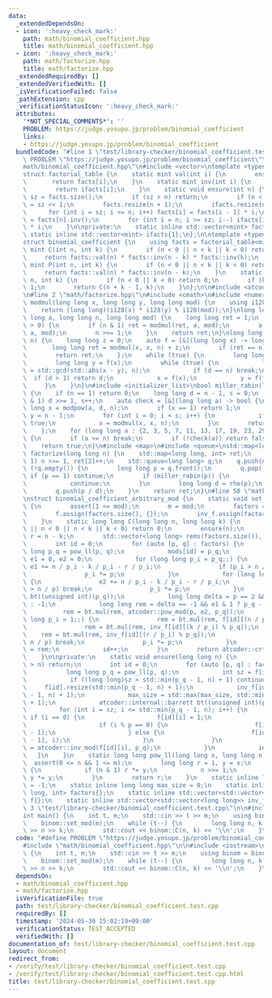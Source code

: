 ```yaml
---
data:
  _extendedDependsOn:
  - icon: ':heavy_check_mark:'
    path: math/binomial_coefficient.hpp
    title: math/binomial_coefficient.hpp
  - icon: ':heavy_check_mark:'
    path: math/factorize.hpp
    title: math/factorize.hpp
  _extendedRequiredBy: []
  _extendedVerifiedWith: []
  _isVerificationFailed: false
  _pathExtension: cpp
  _verificationStatusIcon: ':heavy_check_mark:'
  attributes:
    '*NOT_SPECIAL_COMMENTS*': ''
    PROBLEM: https://judge.yosupo.jp/problem/binomial_coefficient
    links:
    - https://judge.yosupo.jp/problem/binomial_coefficient
  bundledCode: "#line 1 \"test/library-checker/binomial_coefficient.test.cpp\"\n#define\
    \ PROBLEM \"https://judge.yosupo.jp/problem/binomial_coefficient\"\n#line 2 \"\
    math/binomial_coefficient.hpp\"\n#include <vector>\ntemplate <typename mint>\n\
    struct factorial_table {\n    static mint val(int i) {\n        ensure(i);\n \
    \       return facts[i];\n    }\n    static mint inv(int i) {\n        ensure(i);\n\
    \        return ifacts[i];\n    }\n    static void ensure(int n) {\n        int\
    \ sz = facts.size();\n        if (sz > n) return;\n        if (n < sz << 1) n\
    \ = sz << 1;\n        facts.resize(n + 1);\n        ifacts.resize(n + 1);\n  \
    \      for (int i = sz; i <= n; i++) facts[i] = facts[i - 1] * i;\n        ifacts[n]\
    \ = facts[n].inv();\n        for (int i = n; i >= sz; i--) ifacts[i - 1] = ifacts[i]\
    \ * i;\n    }\n\nprivate:\n    static inline std::vector<mint> facts{1};\n   \
    \ static inline std::vector<mint> ifacts{1};\n};\n\ntemplate <typename mint>\n\
    struct binomial_coefficient {\n    using facts = factorial_table<mint>;\n    static\
    \ mint C(int n, int k) {\n        if (n < 0 || n < k || k < 0) return 0;\n   \
    \     return facts::val(n) * facts::inv(n - k) * facts::inv(k);\n    }\n    static\
    \ mint P(int n, int k) {\n        if (n < 0 || n < k || k < 0) return 0;\n   \
    \     return facts::val(n) * facts::inv(n - k);\n    }\n    static mint H(int\
    \ n, int k) {\n        if (n < 0 || k < 0) return 0;\n        if (k == 0) return\
    \ 1;\n        return C(n + k - 1, k);\n    }\n};\n\n#include <atcoder/math.hpp>\n\
    \n#line 2 \"math/factorize.hpp\"\n#include <cmath>\n#include <numeric>\nlong long\
    \ modmul(long long x, long long y, long long mod) {\n    using i128 = __int128_t;\n\
    \    return (long long)(i128(x) * i128(y) % i128(mod));\n}\nlong long modpow(long\
    \ long a, long long n, long long mod) {\n    long long ret = 1;\n    while (n\
    \ > 0) {\n        if (n & 1) ret = modmul(ret, a, mod);\n        a = modmul(a,\
    \ a, mod);\n        n >>= 1;\n    }\n    return ret;\n}\nlong long rho(long long\
    \ n) {\n    long long z = 0;\n    auto f = [&](long long x) -> long long {\n \
    \       long long ret = modmul(x, x, n) + z;\n        if (ret == n) return 0;\n\
    \        return ret;\n    };\n    while (true) {\n        long long x = ++z;\n\
    \        long long y = f(x);\n        while (true) {\n            long long d\
    \ = std::gcd(std::abs(x - y), n);\n            if (d == n) break;\n          \
    \  if (d > 1) return d;\n            x = f(x);\n            y = f(f(y));\n   \
    \     }\n    }\n}\n#include <initializer_list>\nbool miller_rabin(long long n)\
    \ {\n    if (n == 1) return 0;\n    long long d = n - 1, s = 0;\n    while (~d\
    \ & 1) d >>= 1, s++;\n    auto check = [&](long long a) -> bool {\n        long\
    \ long x = modpow(a, d, n);\n        if (x == 1) return 1;\n        long long\
    \ y = n - 1;\n        for (int i = 0; i < s; i++) {\n            if (x == y) return\
    \ true;\n            x = modmul(x, x, n);\n        }\n        return false;\n\
    \    };\n    for (long long a : {2, 3, 5, 7, 11, 13, 17, 19, 23, 29, 31, 37})\
    \ {\n        if (a >= n) break;\n        if (!check(a)) return false;\n    }\n\
    \    return true;\n}\n#include <map>\n#include <queue>\nstd::map<long long, int>\
    \ factorize(long long n) {\n    std::map<long long, int> ret;\n    while (~n &\
    \ 1) n >>= 1, ret[2]++;\n    std::queue<long long> q;\n    q.push(n);\n    while\
    \ (!q.empty()) {\n        long long p = q.front();\n        q.pop();\n       \
    \ if (p == 1) continue;\n        if (miller_rabin(p)) {\n            ret[p]++;\n\
    \            continue;\n        }\n        long long d = rho(p);\n        q.push(d);\n\
    \        q.push(p / d);\n    }\n    return ret;\n}\n#line 50 \"math/binomial_coefficient.hpp\"\
    \nstruct binomial_coefficient_arbitrary_mod {\n    static void set_mod(int mod)\
    \ {\n        assert(1 <= mod);\n        m = mod;\n        factors = factorize(m);\n\
    \        f.assign(factors.size(), {});\n        inv_f.assign(factors.size(), {});\n\
    \    }\n    static long long C(long long n, long long k) {\n        if (m == 1\
    \ || n < 0 || n < k || k < 0) return 0;\n        ensure(n);\n        long long\
    \ r = n - k;\n        std::vector<long long> rems(factors.size()), mods(factors.size());\n\
    \        int id = 0;\n        for (auto [p, q] : factors) {\n            long\
    \ long p_q = pow_ll(p, q);\n            mods[id] = p_q;\n            long long\
    \ e1 = 0, e2 = 0;\n            for (long long p_i = p_q;;) {\n               \
    \ e1 += n / p_i - k / p_i - r / p_i;\n                if (p_i > n / p) break;\n\
    \                p_i *= p;\n            }\n            for (long long p_i = p;;)\
    \ {\n                e2 += n / p_i - k / p_i - r / p_i;\n                if (p_i\
    \ > n / p) break;\n                p_i *= p;\n            }\n            atcoder::internal::barrett\
    \ bt((unsigned int)(p_q));\n            long long delta = p == 2 && q >= 3 ? 1\
    \ : -1;\n            long long rem = delta == -1 && e1 & 1 ? p_q - 1 : 1;\n  \
    \          rem = bt.mul(rem, atcoder::pow_mod(p, e2, p_q));\n            for (long\
    \ long p_i = 1;;) {\n                rem = bt.mul(rem, f[id][(n / p_i) % p_q]);\n\
    \                rem = bt.mul(rem, inv_f[id][(k / p_i) % p_q]);\n            \
    \    rem = bt.mul(rem, inv_f[id][(r / p_i) % p_q]);\n                if (p_i >\
    \ n / p) break;\n                p_i *= p;\n            }\n            rems[id]\
    \ = rem;\n            id++;\n        }\n        return atcoder::crt(rems, mods).first;\n\
    \    }\n\nprivate:\n    static void ensure(long long n) {\n        if (max_size\
    \ > n) return;\n        int id = 0;\n        for (auto [p, q] : factors) {\n \
    \           long long p_q = pow_ll(p, q);\n            int sz = f[id].size();\n\
    \            if ((long long)sz > std::min(p_q - 1, n) + 1) continue;\n       \
    \     f[id].resize(std::min(p_q - 1, n) + 1);\n            inv_f[id].resize(std::min(p_q\
    \ - 1, n) + 1);\n            max_size = std::max(max_size, std::min(p_q - 1, n)\
    \ + 1);\n            atcoder::internal::barrett bt((unsigned int)(p_q));\n   \
    \         for (int i = sz; i <= std::min(p_q - 1, n); i++) {\n               \
    \ if (i == 0) {\n                    f[id][i] = 1;\n                } else {\n\
    \                    if (i % p == 0) {\n                        f[id][i] = f[id][i\
    \ - 1];\n                    } else {\n                        f[id][i] = bt.mul(f[id][i\
    \ - 1], i);\n                    }\n                }\n                inv_f[id][i]\
    \ = atcoder::inv_mod(f[id][i], p_q);\n            }\n            id++;\n     \
    \   }\n    }\n    static long long pow_ll(long long x, long long n) {\n      \
    \  assert(0 <= n && 1 <= m);\n        long long r = 1, y = x;\n        while (n)\
    \ {\n            if (n & 1) r *= y;\n            n >>= 1;\n            if (n)\
    \ y *= y;\n        }\n        return r;\n    }\n    static inline long long m\
    \ = -1;\n    static inline long long max_size = 0;\n    static inline std::map<long\
    \ long, int> factors{};\n    static inline std::vector<std::vector<long long>>\
    \ f{};\n    static inline std::vector<std::vector<long long>> inv_f{};\n};\n#line\
    \ 3 \"test/library-checker/binomial_coefficient.test.cpp\"\n\n#include <iostream>\n\
    int main() {\n    int t, m;\n    std::cin >> t >> m;\n    using binom = binomial_coefficient_arbitrary_mod;\n\
    \    binom::set_mod(m);\n    while (t--) {\n        long long n, k;\n        std::cin\
    \ >> n >> k;\n        std::cout << binom::C(n, k) << '\\n';\n    }\n}\n"
  code: "#define PROBLEM \"https://judge.yosupo.jp/problem/binomial_coefficient\"\n\
    #include \"math/binomial_coefficient.hpp\"\n\n#include <iostream>\nint main()\
    \ {\n    int t, m;\n    std::cin >> t >> m;\n    using binom = binomial_coefficient_arbitrary_mod;\n\
    \    binom::set_mod(m);\n    while (t--) {\n        long long n, k;\n        std::cin\
    \ >> n >> k;\n        std::cout << binom::C(n, k) << '\\n';\n    }\n}"
  dependsOn:
  - math/binomial_coefficient.hpp
  - math/factorize.hpp
  isVerificationFile: true
  path: test/library-checker/binomial_coefficient.test.cpp
  requiredBy: []
  timestamp: '2024-05-30 15:02:19+09:00'
  verificationStatus: TEST_ACCEPTED
  verifiedWith: []
documentation_of: test/library-checker/binomial_coefficient.test.cpp
layout: document
redirect_from:
- /verify/test/library-checker/binomial_coefficient.test.cpp
- /verify/test/library-checker/binomial_coefficient.test.cpp.html
title: test/library-checker/binomial_coefficient.test.cpp
---
```

